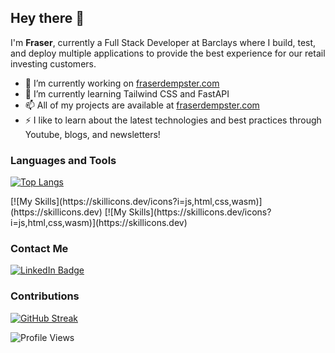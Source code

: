 ## Hey there 👋
I'm **Fraser**, currently a Full Stack Developer at Barclays where I build, test, and deploy multiple applications to provide the best experience for our retail investing customers.

- 🔭 I’m currently working on [fraserdempster.com](fraserdempster.com)
- 🌱 I’m currently learning Tailwind CSS and FastAPI
- 📫 All of my projects are available at [fraserdempster.com](fraserdempster.com)
- ⚡ I like to learn about the latest technologies and best practices through Youtube, blogs, and newsletters!

### Languages and Tools
[![Top Langs](https://github-readme-stats.vercel.app/api/top-langs/?username=fraser-dempster&layout=compact&theme=vision-friendly-dark)](https://github.com/anuraghazra/github-readme-stats)
<div>
  [![My Skills](https://skillicons.dev/icons?i=js,html,css,wasm)](https://skillicons.dev)
[![My Skills](https://skillicons.dev/icons?i=js,html,css,wasm)](https://skillicons.dev)
</div>

### Contact Me
<div id="badges">
  <a href="https://www.linkedin.com/in/fraser-dempster-0470641ba/">
    <img src="https://img.shields.io/badge/LinkedIn-blue?style=for-the-badge&logo=linkedin&logoColor=white" alt="LinkedIn Badge"/>
  </a>
</div>

### Contributions
<a style="display: flex; justify: center;" href="https://git.io/streak-stats"><img src="https://github-readme-streak-stats.herokuapp.com?user=fraser-dempster" alt="GitHub Streak" /></a>

<!--
**fraser-dempster/fraser-dempster** is a ✨ _special_ ✨ repository because its `README.md` (this file) appears on your GitHub profile.

Here are some ideas to get you started:

- 🔭 I’m currently working on ...
- 🌱 I’m currently learning ...
- 👯 I’m looking to collaborate on ...
- 🤔 I’m looking for help with ...
- 💬 Ask me about ...
- 📫 How to reach me: ...
- 😄 Pronouns: ...
- ⚡ Fun fact: ...
-->
![Profile Views](https://komarev.com/ghpvc/?username=fraser-dempster)

